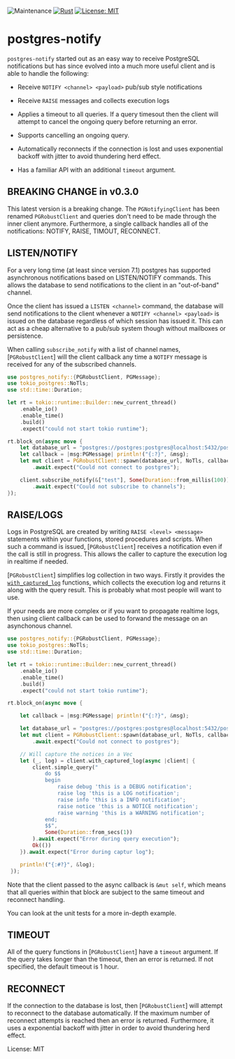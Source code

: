 ![Maintenance](https://img.shields.io/badge/maintenance-activly--developed-brightgreen.svg)
[![Rust](https://github.com/macprog-guy/postgres-notify/actions/workflows/tests.yml/badge.svg)](https://github.com/macprog-guy/postgres-notify/actions/workflows/tests.yml)
[![License: MIT](https://img.shields.io/badge/License-MIT-yellow.svg)](https://opensource.org/licenses/MIT)

# postgres-notify


`postgres-notify` started out as an easy way to receive PostgreSQL
notifications but has since evolved into a much more useful client
and is able to handle the following:

- Receive `NOTIFY <channel> <payload>` pub/sub style notifications

- Receive `RAISE` messages and collects execution logs

- Applies a timeout to all queries. If a query timesout then the
  client will attempt to cancel the ongoing query before returning
  an error.

- Supports cancelling an ongoing query.

- Automatically reconnects if the connection is lost and uses
  exponential backoff with jitter to avoid thundering herd effect.

- Has a familiar API with an additional `timeout` argument.



## BREAKING CHANGE in v0.3.0

This latest version is a breaking change. The `PGNotifyingClient` has
been renamed `PGRobustClient` and queries don't need to be made through
the inner client anymore. Furthermore, a single callback handles all
of the notifications: NOTIFY, RAISE, TIMOUT, RECONNECT.



## LISTEN/NOTIFY

For a very long time (at least since version 7.1) postgres has supported
asynchronous notifications based on LISTEN/NOTIFY commands. This allows
the database to send notifications to the client in an "out-of-band"
channel.

Once the client has issued a `LISTEN <channel>` command, the database will
send notifications to the client whenever a `NOTIFY <channel> <payload>`
is issued on the database regardless of which session has issued it.
This can act as a cheap alternative to a pub/sub system though without
mailboxes or persistence.

When calling `subscribe_notify` with a list of channel names, [`PGRobustClient`]
will the client callback any time a `NOTIFY` message is received for any of
the subscribed channels.

```rust
use postgres_notify::{PGRobustClient, PGMessage};
use tokio_postgres::NoTls;
use std::time::Duration;

let rt = tokio::runtime::Builder::new_current_thread()
    .enable_io()
    .enable_time()
    .build()
    .expect("could not start tokio runtime");

rt.block_on(async move {
    let database_url = "postgres://postgres:postgres@localhost:5432/postgres";
    let callback = |msg:PGMessage| println!("{:?}", &msg);
    let mut client = PGRobustClient::spawn(database_url, NoTls, callback)
        .await.expect("Could not connect to postgres");

    client.subscribe_notify(&["test"], Some(Duration::from_millis(100)))
        .await.expect("Could not subscribe to channels");
});
```



## RAISE/LOGS

Logs in PostgreSQL are created by writing `RAISE <level> <message>` statements
within your functions, stored procedures and scripts. When such a command is
issued, [`PGRobustClient`] receives a notification even if the call is still
in progress. This allows the caller to capture the execution log in realtime
if needed.

[`PGRobustClient`] simplifies log collection in two ways. Firstly it provides
the [`with_captured_log`](PGRobustClient::with_captured_log) functions,
which collects the execution log and returns it along with the query result.
This is probably what most people will want to use.

If your needs are more complex or if you want to propagate realtime logs,
then using client callback can be used to forwand the message on an
asynchonous channel.

```rust
use postgres_notify::{PGRobustClient, PGMessage};
use tokio_postgres::NoTls;
use std::time::Duration;

let rt = tokio::runtime::Builder::new_current_thread()
    .enable_io()
    .enable_time()
    .build()
    .expect("could not start tokio runtime");

rt.block_on(async move {

    let callback = |msg:PGMessage| println!("{:?}", &msg);

    let database_url = "postgres://postgres:postgres@localhost:5432/postgres";
    let mut client = PGRobustClient::spawn(database_url, NoTls, callback)
        .await.expect("Could not connect to postgres");

    // Will capture the notices in a Vec
    let (_, log) = client.with_captured_log(async |client| {
        client.simple_query("
            do $$
            begin
                raise debug 'this is a DEBUG notification';
                raise log 'this is a LOG notification';
                raise info 'this is a INFO notification';
                raise notice 'this is a NOTICE notification';
                raise warning 'this is a WARNING notification';
            end;
            $$",
            Some(Duration::from_secs(1))
        ).await.expect("Error during query execution");
        Ok(())
    }).await.expect("Error during captur log");

    println!("{:#?}", &log);
 });
```

Note that the client passed to the async callback is `&mut self`, which
means that all queries within that block are subject to the same timeout
and reconnect handling.

You can look at the unit tests for a more in-depth example.



## TIMEOUT

All of the query functions in [`PGRobustClient`] have a `timeout` argument.
If the query takes longer than the timeout, then an error is returned.
If not specified, the default timeout is 1 hour.


## RECONNECT

If the connection to the database is lost, then [`PGRobustClient`] will
attempt to reconnect to the database automatically. If the maximum number
of reconnect attempts is reached then an error is returned. Furthermore,
it uses a exponential backoff with jitter in order to avoid thundering
herd effect.


License: MIT
